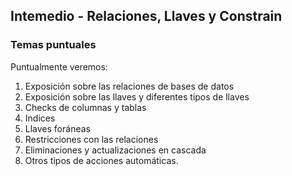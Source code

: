 ## Intemedio - Relaciones, Llaves y Constrain
### Temas puntuales

Puntualmente veremos:

1.  Exposición sobre las relaciones de bases de datos
2.  Exposición sobre las llaves y diferentes tipos de llaves
3.  Checks de columnas y tablas
4.  Indices
5.  Llaves foráneas
6.  Restricciones con las relaciones
7.  Eliminaciones y actualizaciones en cascada
8.  Otros tipos de acciones automáticas.